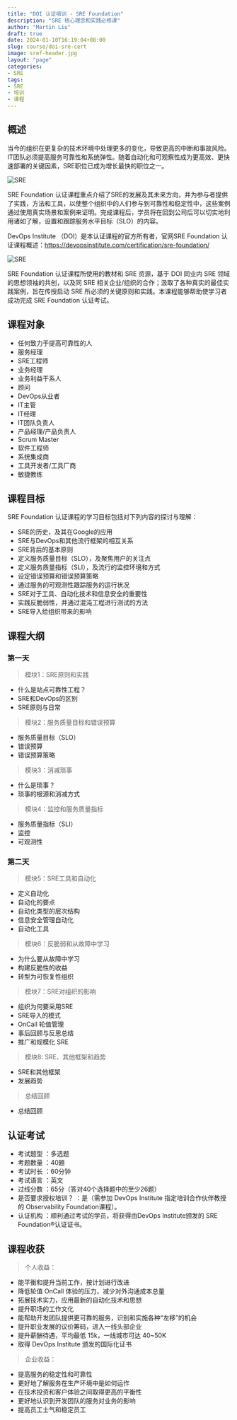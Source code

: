 ```yaml
---
title: "DOI 认证培训 - SRE Foundation"
description: "SRE 核心理念和实践必修课"
author: "Martin Liu"
draft: true
date: 2024-01-10T16:19:04+08:00
slug: course/doi-sre-cert
image: sref-header.jpg
layout: "page"
categories:
- SRE
tags:
- SRE
- 培训
- 课程
---
```



## 概述

当今的组织在更复杂的技术环境中处理更多的变化，导致更高的中断和事故风险。IT团队必须提高服务可靠性和系统弹性。随着自动化和可观察性成为更高效、更快速部署的关键因素，SRE职位已成为增长最快的职位之一。

![SRE](640.jpg)

SRE Foundation 认证课程重点介绍了SRE的发展及其未来方向，并为参与者提供了实践，方法和工具，以使整个组织中的人们参与到可靠性和稳定性中，这些案例通过使用真实场景和案例来证明。完成课程后，学员将在回到公司后可以切实地利用诸如了解，设置和跟踪服务水平目标（SLO）的内容。

DevOps Institute （DOI）是本认证课程的官方所有者，官网SRE Foundation 认证课程概述：<https://devopsinstitute.com/certification/sre-foundation/>

![SRE](640.png)

SRE Foundation 认证课程所使用的教材和 SRE 资源，基于 DOI 同业内 SRE 领域的思想领袖的共创，以及同 SRE 相关企业/组织的合作；汲取了各种真实的最佳实践案例，旨在传授启动 SRE 所必须的关键原则和实践。本课程能够帮助使学习者成功完成 SRE Foundation 认证考试。

## 课程对象

* 任何致力于提高可靠性的人
* 服务经理
* SRE工程师
* 业务经理
* 业务利益干系人
* 顾问
* DevOps从业者
* IT主管
* IT经理
* IT团队负责人
* 产品经理/产品负责人
* Scrum Master
* 软件工程师
* 系统集成商
* 工具开发者/工具厂商
* 敏捷教练

## 课程目标

SRE Foundation 认证课程的学习目标包括对下列内容的探讨与理解：

* SRE的历史，及其在Google的应用
* SRE与DevOps和其他流行框架的相互关系
* SRE背后的基本原则
* 定义服务质量目标（SLO），及聚焦用户的关注点
* 定义服务质量指标（SLI），及流行的监控环境和方式
* 设定错误预算和错误预算策略
* 通过服务的可观测性跟踪服务的运行状况
* SRE对于工具、自动化技术和信息安全的重要性
* 实践反脆弱性，并通过混沌工程进行测试的方法
* SRE导入给组织带来的影响

## 课程大纲

### 第一天

> 模块1：SRE原则和实践

* 什么是站点可靠性工程？
* SRE和DevOps的区别
* SRE原则与日常

> 模块2：服务质量目标和错误预算

* 服务质量目标（SLO）
* 错误预算
* 错误预算策略

> 模块3：消减琐事

* 什么是琐事？
* 琐事的根源和消减方式

> 模块4：监控和服务质量指标

* 服务质量指标（SLI）
* 监控
* 可观测性

### 第二天

> 模块5：SRE工具和自动化

* 定义自动化
* 自动化的要点
* 自动化类型的层次结构
* 信息安全管理自动化
* 自动化工具

> 模块6：反脆弱和从故障中学习

* 为什么要从故障中学习
* 构建反脆性的收益
* 转型为可恢复性组织

> 模块7：SRE对组织的影响

* 组织为何要采用SRE
* SRE导入的模式
* OnCall 轮值管理
* 事后回顾与反思总结
* 推广和规模化 SRE

> 模块8: SRE、其他框架和趋势

* SRE和其他框架
* 发展趋势

> 总结回顾

* 总结回顾

## 认证考试

* 考试题型 ：多选题
* 考题数量 ：40題
* 考试时长 ：60分钟
* 考试语言 ：英文
* 过线分数 ：65分（答对40个选择题中的至少26题）
* 是否要求授权培训？ ：是（需参加 DevOps Institute 指定培训合作伙伴教授的 Observability Foundation课程）。
* 认证机构 ：顺利通过考试的学员，将获得由DevOps Institute颁发的 SRE Foundation®认证证书。

## 课程收获

> 个人收益：

* 能平衡和提升当前工作，按计划进行改进
* 降低轮值 OnCall 体验的压力，减少对外沟通成本总量
* 拓展技术实力，应用最新的自动化技术和思想
* 提升职场的工作文化
* 能帮助开发团队提供更可靠的服务，识别和实施各种“左移”的机会
* 提升职业发展的议价筹码，进入一线头部企业
* 提升薪酬待遇，平均最低 15k，一线城市可达 40~50K
* 取得 DevOps Institute 颁发的国际化证书

> 企业收益：

* 提高服务的稳定性和可靠性
* 更好地了解服务在生产环境中是如何运作
* 在技术投资和客户体验之间取得更高的平衡性
* 更好地认识到开发团队的服务对业务的影响
* 提高员工士气和稳定员工
